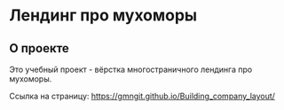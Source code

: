 # Лендинг про мухоморы
## О проекте

Это учебный проект - вёрстка многостраничного лендинга про мухоморы.

Ссылка на страницу: <https://gmngit.github.io/Building_company_layout/>
